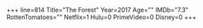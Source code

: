 +++
line=814
Title="The Forest"
Year=2017
Age=""
IMDb="7.3"
RottenTomatoes=""
Netflix=1
Hulu=0
PrimeVideo=0
Disney=0
+++

